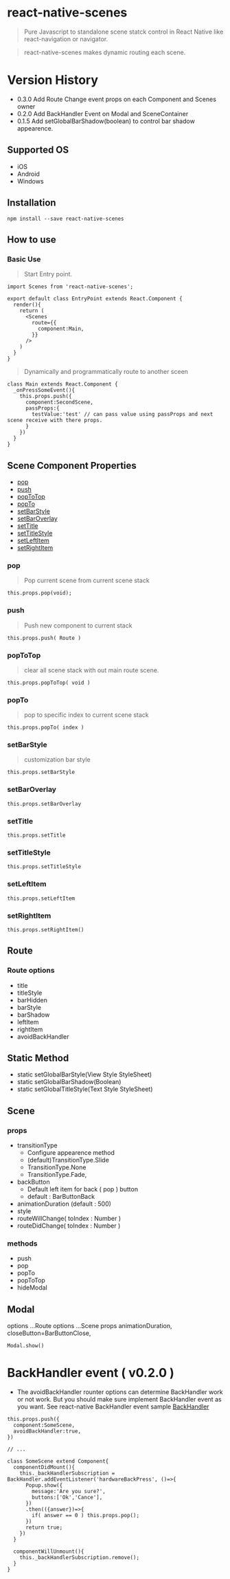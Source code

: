 # react-native-scenes

> Pure Javascript to standalone scene statck control in React Native like react-navigation or navigator.

> react-native-scenes makes dynamic routing each scene.

# Version History

- 0.3.0 Add Route Change event props on each Component and Scenes owner
- 0.2.0 Add BackHandler Event on Modal and SceneContainer
- 0.1.5 Add setGlobalBarShadow(boolean) to control bar shadow appearence.

## Supported OS

- iOS
- Android
- Windows

## Installation

```
npm install --save react-native-scenes
```

## How to use

### Basic Use

> Start Entry point.
```
import Scenes from 'react-native-scenes';

export default class EntryPoint extends React.Component {
  render(){
    return (
      <Scenes
        route={{
          component:Main, 
        }}
      />
    )
  }
}
```
> Dynamically and programmatically route to another sceen
```
class Main extends React.Component {
  _onPressSomeEvent(){
    this.props.push({
      component:SecondScene,
      passProps:{
        testValue:'test' // can pass value using passProps and next scene receive with there props.
      }
    })
  }
}
```

## Scene Component Properties
  - [pop](#pop)
  - [push](#push)
  - [popToTop](#poptotop)
  - [popTo](#popto)
  - [setBarStyle](#setbarstyle)
  - [setBarOverlay](#setbaroverlay)
  - [setTitle](#settitle)
  - [setTitleStyle](#settitlestyle)
  - [setLeftItem](#setleftitem)
  - [setRightItem](#setrightitem)

### pop
  > Pop current scene from current scene stack
  
  ```
  this.props.pop(void);
  ```
### push
 > Push new component to current stack
  ```
  this.props.push( Route )
  ```
### popToTop
 > clear all scene stack with out main route scene.
  ```
  this.props.popToTop( void )
  ```
### popTo
 > pop to specific index to current scene stack
  ```
  this.props.popTo( index )
  ```
### setBarStyle
 > customization bar style
  ```
  this.props.setBarStyle
  ```
### setBarOverlay
  ```
  this.props.setBarOverlay
  ```
### setTitle
  ```
  this.props.setTitle
  ```
### setTitleStyle
  ```
  this.props.setTitleStyle
  ```
### setLeftItem
  ```
  this.props.setLeftItem
  ```
### setRightItem
  ```
  this.props.setRightItem()
  ```
## Route
### Route options
  - title
  - titleStyle
  - barHidden
  - barStyle
  - barShadow
  - leftItem
  - rightItem
  - avoidBackHandler

## Static Method 

- static setGlobalBarStyle(View Style StyleSheet)
- static setGlobalBarShadow(Boolean)
- static setGlobalTitleStyle(Text Style StyleSheet)

## Scene
### props 
- transitionType
  - Configure appearence method 
  - (default)TransitionType.Slide
  - TransitionType.None
  - TransitionType.Fade,
- backButton
  - Default left item for back ( pop ) button
  - default : BarButtonBack
- animationDuration (default : 500)
- style
- routeWillChange( toIndex : Number )
- routeDidChange( toIndex : Number )


### methods 
- push
- pop
- popTo
- popToTop
- hideModal

## Modal
options 
  ...Route options
  ...Scene props
  animationDuration,
  closeButton=BarButtonClose,
    
```
Modal.show()
```


# BackHandler event ( v0.2.0 )
- The avoidBackHandler rounter options can determine BackHandler work or not work. But you should make sure implement BackHandler event as you want. See react-native BackHandler event sample [BackHandler](https://reactnative.dev/docs/backhandler)


```
this.props.push({
  component:SomeScene,
  avoidBackHandler:true,
})

// ... 

class SomeScene extend Component{
  componentDidMount(){
    this._backHandlerSubscription = BackHandler.addEventListener('hardwareBackPress', ()=>{
      Popup.show({
        message:'Are you sure?',
        buttons:['Ok','Cance'],
      })
      .then(({answer})=>{
        if( answer == 0 ) this.props.pop();
      })
      return true;
    })
  }

  componentWillUnmount(){
    this._backHandlerSubscription.remove();
  }
}
```